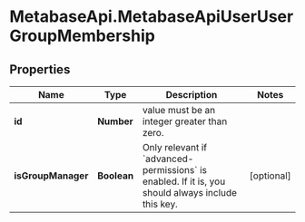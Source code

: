 # MetabaseApi.MetabaseApiUserUserGroupMembership

## Properties

Name | Type | Description | Notes
------------ | ------------- | ------------- | -------------
**id** | **Number** | value must be an integer greater than zero. | 
**isGroupManager** | **Boolean** | Only relevant if &#x60;advanced-permissions&#x60; is enabled. If it is, you should always include this key. | [optional] 


